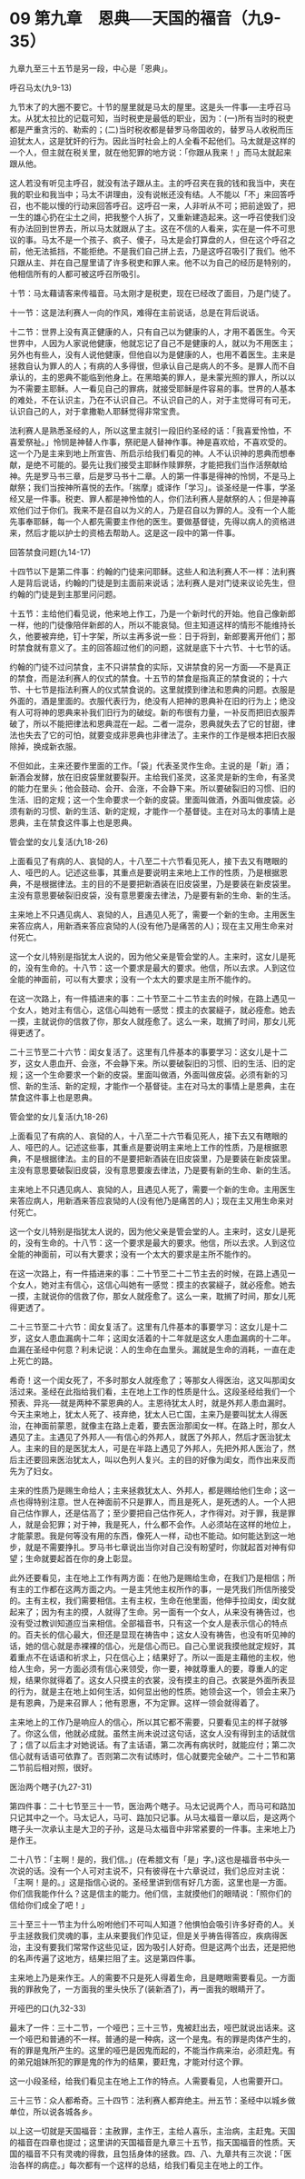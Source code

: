 # 09 第九章　恩典──天国的福音（九9-35）


九章九至三十五节是另一段，中心是「恩典」。

呼召马太(九9-13)

九节末了的大圈不要它。十节的屋里就是马太的屋里。这是头一件事──主呼召马太。从犹太拉比的记载可知，当时税吏是最低的职业，因为：(一)所有当时的税吏都是严重贪污的、勒索的；(二)当时税收都是替罗马帝国收的，替罗马人收税而压迫犹太人，这是犹奸的行为。因此当时社会上的人全看不起他们。马太就是这样的一个人，但主就在税关里，就在他犯罪的地方说：「你跟从我来！」而马太就起来跟从他。

这人若没有听见主呼召，就没有法子跟从主。主的呼召夹在我的钱和我当中，夹在我的职业和我当中；马太不讲理由，没有说帐还没有结。人不能以「不」来回答呼召，也不能以慢的行动来回答呼召。这呼召一来，人非听从不可；把前途毁了，把一生的雄心扔在尘土之间，把我整个人拆了，又重新建造起来。这一呼召使我们没有办法回到世界去，所以马太就跟从了主。这在不信的人看来，实在是一件不可思议的事。马太不是一个孩子、疯子、傻子，马太是会打算盘的人，但在这个呼召之前，他无法抵挡，不能拒绝。不是我们自己拼上去，乃是这呼召吸引了我们。他不只跟从主、并在自己屋里请了许多税吏和罪人来。他不以为自己的经历是特别的，他相信所有的人都可被这呼召所吸引。

十节：马太藉请客来传福音。马太刚才是税吏，现在已经改了面目，乃是门徒了。

十一节：这是法利赛人一向的作风，难得在主前说话，总是在背后说话。

十二节：世界上没有真正健康的人，只有自己以为健康的人，才用不着医生。今天世界中，人因为人家说他健康，他就忘记了自己不是健康的人，就以为不用医主；另外也有些人，没有人说他健康，但他自以为是健康的人，也用不着医生。主来是拯救自认为罪人的人；有病的人多得很，但承认自己是病人的不多。是罪人而不自承认的，主的恩典不能临到他身上。在黑暗美的罪人，是未蒙光照的罪人，所以以为不需要主耶稣。人一看见自己的罪病，就接受耶稣是件容易的事。世界的人基本的难处，不在认识主，乃在不认识自己。不认识自己的人，对于主觉得可有可无，认识自己的人，对于拿撒勒人耶稣觉得非常宝贵。

法利赛人是熟悉圣经的人，所以这里主就引一段旧约圣经的话：「我喜爱怜恤，不喜爱祭祉。」怜悯是神替人作事，祭祀是人替神作事。神是喜欢给，不喜欢受的。这一个乃是主来到地上所宣告、所启示给我们看见的神。人不认识神的恩典而想奉献，是绝不可能的。晏先让我们接受主耶稣作赎罪祭，才能把我们当作活祭献给神。先是罗马书三章，后是罗马书十二章。人的第一件事是得神的怜悯，不是马上献祭；我们当按神所喜悦的去作。「揣摩」或译作「学习」。谈圣经是一件事，学圣经又是一件事。税吏、罪人都是神怜恤的人，你们法利赛人是献祭的人；但是神喜欢他们过于你们。我来不是召自以为义的人，乃是召自以为罪的人。没有一个人能先事奉耶稣，每一个人都先需要主作他的医生。要做基督徒，先得以病人的资格进来，然后才能以护士的资格去帮助人。这是这一段中的第一件事。

回答禁食问题(九14-17)

十四节以下是第二件事：约翰的门徒来问耶稣。这些人和法利赛人不一样：法利赛人是背后说话，约翰的门徒是到主面前来说话；法利赛人是对门徒来议论先生，但约翰的门徒是到主那里问问题。

十五节：主给他们看见说，他来地上作工，乃是一个新时代的开始。他自己像新郎一样，他的门徒像陪伴新郎的人，所以不能哀恸。但主知道这样的情形不能维持长久，他要被弃绝，钉十字架，所以主再多说一些：日于将到，新郎要离开他们；那时禁食就有意义了。主的回答超过他们的问题，这就是底下十六节、十七节的话。

约翰的门徒不过问禁食，主不只讲禁食的实际，又讲禁食的另一方面──不是真正的禁食，而是法利赛人的仪式的禁食。十五节的禁食是指真正的禁食说的；十六节、十七节是指法利赛人的仪式禁食说的。这里就摸到律法和恩典的问题。衣服是外面的，酒是里面的。衣服代表行为，绝没有人把神的恩典补在旧的行为上；绝没有人可将神的恩典来补我们旧行为的破绽。新的布很有力量，一补反而把旧衣服弄破了，所以不能把律法和恩典混在一起。二者一混杂，恩典就失去了它的甘甜，律法也失去了它的可怕，就要变成非恩典也非律法了。主来作的工作是根本把旧衣服除掉，换成新衣服。

不但如此，主来还要作里面的工作。「袋」代表圣灵作生命。主说的是「新」酒；新酒会发酵，放在旧皮袋里就要裂开。主给我们圣灵，这圣灵是新的生命，有圣灵的能力在里头；他会鼓动、会开、会涨，不会静下来。所以要破裂旧的习惯、旧的生活、旧的定规；这一个生命要求一个新的皮袋。里面叫做酒，外面叫做皮袋。必须有新的习惯、新的生活、新的定规，才能作一个基督徒。主在对马太的事情上是恩典，主在禁食这件事上也是恩典。

管会堂的女儿复活(九18-26)

上面看见了有病的人、哀恸的人，十八至二十六节看见死人，接下去又有瞎眼的人、哑巴的人。记述这些事，其重点是要说明主来地上工作的性质，乃是根据恩典，不是根据律法。主的目的不是要把新酒装在旧皮袋里，乃是要装在新皮袋里。主没有意思要破裂旧皮袋，没有意思要废去律法，乃是要有新的生命、新的生活。

主来地上不只遇见病人、哀恸的人，且遇见人死了，需要一个新的生命。主用医生来答应病人，用新酒来答应哀恸的人(没有他乃是痛苦的人)；现在主又用生命来对付死亡。

这一个女儿特别是指犹太人说的，因为他父亲是管会堂的人。主来时，这女儿是死的，没有生命的。十八节：这一个要求是最大的要求。他信，所以去求。人到这位全能的神面前，可以有大要求；没有一个太大的要求是主所不能作的。

在这一次路上，有一件插进来的事：二十节至二十二节主去的时候，在路上遇见一个女人，她对主有信心，这信心叫她有一感觉：摸主的衣裳繸子，就必痊愈。她去一摸，主就说你的信救了你，那女人就痊愈了。这么一来，耽搁了时间，那女儿死得更透了。

二十三节至二十六节：闺女复活了。这里有几件基本的事要学习：这女儿是十二岁，这女人患血开、会涨，不会静下来。所以要破裂旧的习惯、旧的生活、旧的定规；这一个生命要求一个新的皮袋。里面叫做酒，外面叫做皮袋。必须有新的习惯、新的生活、新的定规，才能作一个基督徒。主在对马太的事情上是恩典，主在禁食这件事上也是恩典。

管会堂的女儿复活(九18-26)

上面看见了有病的人、哀恸的人，十八至二十六节看见死人，接下去又有瞎眼的人、哑巴的人。记述这些事，其重点是要说明主来地上工作的性质，乃是根据恩典，不是根据律法。主的目的不是要把新酒装在旧皮袋里，乃是要装在新皮袋里。主没有意思要破裂旧皮袋，没有意思要废去律法，乃是要有新的生命、新的生活。

主来地上不只遇见病人、哀恸的人，且遇见人死了，需要一个新的生命。主用医生来答应病人，用新酒来答应哀恸的人(没有他乃是痛苦的人)；现在主又用生命来对付死亡。

这一个女儿特别是指犹太人说的，因为他父亲是管会堂的人。主来时，这女儿是死的，没有生命的。十八节：这一个要求是最大的要求。他信，所以去求。人到这位全能的神面前，可以有大要求；没有一个太大的要求是主所不能作的。

在这一次路上，有一件插进来的事：二十节至二十二节主去的时候，在路上遇见一个女人，她对主有信心，这信心叫她有一感觉：摸主的衣裳繸子，就必痊愈。她去一摸，主就说你的信救了你，那女人就痊愈了。这么一来，耽搁了时间，那女儿死得更透了。

二十三节至二十六节：闺女复活了。这里有几件基本的事要学习：这女儿是十二岁，这女人患血漏病十二年；这闺女活着的十二年就是这女人患血漏病的十二年。血漏在圣经中何意？利未记说：人的生命在血里头。漏就是生命的消耗，一直在走上死亡的路。

希奇！这一个闺女死了，不多时那女人就痊愈了；等那女人得医治，这又叫那闺女活过来。圣经在此指给我们看，主在地上工作的性质是什么。这段圣经给我们一个预表、异兆──就是两种不蒙恩典的人。主恩待犹太人时，就是外邦人患血漏时。今天主来地上，犹太人死了、衼弃绝，犹太人已亡国，主来乃是要叫犹太人得医治，在神面前蒙恩，就像主在路上走着，要去医治那闺女一样。在路上时，那女人遇见了主。主遇见了外邦人──有信心的外邦人，就医了外邦人，然后才医治犹太人。主来的目的是医犹太人，可是在半路上遇见了外邦人，先把外邦人医治了，然后主还要回来医治犹太人，叫以色列人复兴。主的目的好像为闺女，而作出来反而先为了妇女。

主来的性质乃是赐生命给人；主来拯救犹太人、外邦人，都是赐给他们生命；这一点也得特别注意。世人在神面前不只是罪人，而且是死人，是死透的人。一个人把自己估作罪人，还是估高了；至少要把自己估作死人，才作得对。对于罪，我是罪人，就是会犯罪；对于神，我是死人，什么都不会作。人必须站在这样的地位上，才能蒙恩。我是何等没有用的东西，像死人一样，动也不能动。如何能达到这一地步，就是不需要挣扎。罗马书七章说出当你对自己没有盼望时，你就起首对神有仰望；生命就要起首在你的身上彰显。

此外还要看见，主在地上工作有两方面：在他乃是赐给生命，在我们乃是相信；所有主的工作都在这两方面之内。一是主凭他主权所作的事，一是凭我们所信所接受的。主有主权，我们需要相信。主有主权，生命在他里面，他伸手拉闺女，闺女就起来了；因为有主的摸，人就得了生命。另一面有一个女人，从来没有祷告过，也没有受过教训知道应当来相信。全部福音书，只有这一个女人是表示信心的特点的。百夫长的信心最大，但还是显现在祷告中；这女人没有祷告，也没有听见神的话，她的信心就是赤裸裸的信心，光是信心而已。自己心里说我摸他就定规好，其着重点不在话语和祈求上，只在信心上；结果好了。所以一面是主藉他的主权，他给人生命，另一方面必须有信心来领受，你一要，神就尊重人的要，尊重人的定规，结果你就得着了。这女人只摸主的衣裳，没有摸主的自己。衣裳是外面所表显的行为，就是主在地上如何生活，如何显出他的性质。她领会这一个，领会主来乃是有恩典，乃是来召罪人；他有恩惠，不为定罪。这样一领会就得着了。

主来地上的工作乃是响应人的信心，所以其它都不需要，只要看见主的样子就够了。你这么信，他就必成就。虽然主尚未说过这句话，这女人没有得到主的话就信了；信了以后主才对她说话。有了主话语，第二次再有病状时，就能应付；第二次信心就有话语可依靠了。否则第二次有试练时，信心就要完全破产。二十二节和第二节前后相对照，很好。

医治两个瞎子(九27-31)

第四件事：二十七节至三十一节，医治两个瞎子。马太记说两个人，而马可和路加只记其中之一个。马太记人，马可、路加只记事。从马太福音一章以后，是这两个瞎子头一次承认主是大卫的子孙，这是马太福音中非常紧要的一件事。主来地上乃是作王。

二十八节：「主啊！是的，我们信。」(在希腊文有「是」字。)这也是福音书中头一次说的话。没有一个人可对主说不，只有彼得在十六章说过，我们总应对主说：「主啊！是的。」这是指信心说的。圣经里讲到信有好几方面，这里也是一方面。你们信我能作什么？这是信主的能力。他们信，主就摸他们的眼晴说：「照你们的信给你们成全了吧！」

三十至三十一节主为什么吩咐他们不可叫人知道？他惧怕会吸引许多好奇的人。关乎主拯救我们灵魂的事，主从来要我们作见证，但是关乎祷告得答应，疾病得医治，主没有要我们常常作这些见证，因为吸引人好奇。但是这两个出去，还是把他的名声传遍了这地方，结果拦阻了主。这是第四件事。

主来地上乃是来作王。人的需要不只是死人得着生命，且是瞎眼需要看见。一方面我的罪赦免了，一方面我的里头快乐了(装新酒了)，再一面我的眼睛开了。

开哑巴的口(九32-33)

最末了一件：三十二节，一个哑巴；三十三节，鬼被赶出去，哑巴就说出话来。这一个哑巴和普通的不一样。普通的是一种病，这一个是鬼。有的罪是肉体产生的，有的罪是鬼所产生的。这里的哑巴是因鬼而起的，不能当作病来治，必须赶鬼。有的弟兄姐妹所犯的罪是鬼的作为的结果，要赶鬼，才能对付这个罪。

这一小段圣经，给我们看见主在地上工作的特点。人需要看见，人也需要开口。

三十三节：众人都希奇。三十四节：法利赛人都弃绝主。卅五节：圣经中以城乡做单位，所以说各城各乡。

以上这一切就是天国福音：主赦罪，主作王，主给人喜乐，主治病，主赶鬼。天国的福音在四章也提过；这里讲的天国福音是九章三十五节，指天国福音的性质。天国的福音不只有灵魂的得救，且包括身体的拯救。四、八、九章共有三次说：「医治各样的病症。」每次都有一个这样的总结，给我们看见主在地上的工作。
